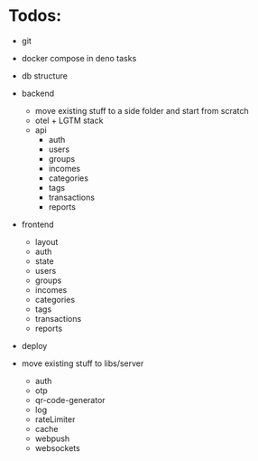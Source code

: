 # Todos:

- git

- docker compose in deno tasks

- db structure

- backend
  - move existing stuff to a side folder and start from scratch
  - otel + LGTM stack
  - api
    - auth
    - users
    - groups
    - incomes
    - categories
    - tags
    - transactions
    - reports

- frontend
  - layout
  - auth
  - state
  - users
  - groups
  - incomes
  - categories
  - tags
  - transactions
  - reports

- deploy

- move existing stuff to libs/server
  - auth
  - otp
  - qr-code-generator
  - log
  - rateLimiter
  - cache
  - webpush
  - websockets

